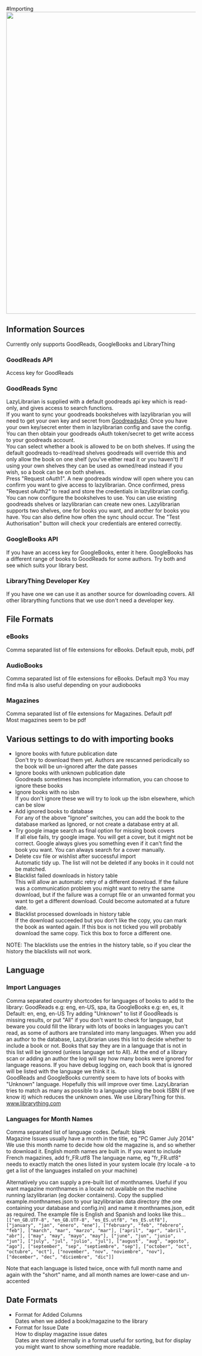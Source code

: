 #Importing
<img src="/assets/screenshots/config_importing.png" width="800">


## Information Sources
Currently only supports GoodReads, GoogleBooks and LibraryThing
### GoodReads API
Access key for GoodReads

### GoodReads Sync
LazyLibrarian is supplied with a default goodreads api key which is read-only, and gives access to search functions.    
If you want to sync your goodreads bookshelves with lazylibrarian you will need to get your own key and secret from [GoodreadsApi](https://www.goodreads.com/api/keys). Once you have your own key/secret enter them in lazylibrarian config and save the config. You can then obtain your goodreads oAuth token/secret to get write access to your goodreads account.  
You can select whether a book is allowed to be on both shelves. If using the default goodreads to-read/read shelves goodreads will override this and only allow the book on one shelf (you've either read it or you haven't) If using your own shelves they can be used as owned/read instead if you wish, so a book can be on both shelves.  
Press "Request oAuth1". A new goodreads window will open where you can confirm you want to give access to lazylibrarian. Once confirmed, press "Request oAuth2" to read and store the credentials in lazylibrarian config.  
You can now configure the bookshelves to use. You can use existing goodreads shelves or lazylibrarian can create new ones. Lazylibrarian supports two shelves, one for books you want, and another for books you have. You can also define how often the sync should occur.  The "Test Authorisation" button will check your credentials are entered correctly.

### GoogleBooks API
If you have an access key for GoogleBooks, enter it here.
GoogleBooks has a different range of books to GoodReads for some authors.
Try both and see which suits your library best.

### LibraryThing Developer Key
If you have one we can use it as another source for downloading covers. All other librarything functions that we use don't need a developer key.

## File Formats
### eBooks
Comma separated list of file extensions for eBooks. Default epub, mobi, pdf
### AudioBooks
Comma separated list of file extensions for eBooks. Default mp3
You may find m4a is also useful depending on your audiobooks
### Magazines
Comma separated list of file extensions for Magazines. Default pdf  
Most magazines seem to be pdf

## Various settings to do with importing books
* Ignore books with future publication date  
Don't try to download them yet. Authors are rescanned periodically so the book will be un-ignored after the date passes
* Ignore books with unknown publication date  
Goodreads sometimes has incomplete information, you can choose to ignore these books
* Ignore books with no isbn  
If you don't ignore these we will try to look up the isbn elsewhere, which can be slow
* Add ignored books to database  
For any of the above "Ignore" switches, you can add the book to the database marked as Ignored, or not create a database entry at all.
* Try google image search as final option for missing book covers  
If all else fails, try google image. You will get a cover, but it might not be correct. Google always gives you something even if it can't find the book you want. You can always search for a cover manually.
* Delete csv file or wishlist after successful import  
Automatic tidy up. The list will not be deleted if any books in it could not be matched.
* Blacklist failed downloads in history table  
This will allow an automatic retry of a different download. If the failure was a communication problem you might want to retry the same download, but if the failure was a corrupt file or an unwanted format you want to get a different download. Could become automated at a future date.
* Blacklist processed downloads in history table  
If the download succeeded but you don't like the copy, you can mark the book as wanted again. If this box is not ticked you will probably download the same copy. Tick this box to force a different one.

NOTE: The blacklists use the entries in the history table, so if you clear the history the blacklists will not work.

## Language
### Import Languages
Comma separated country shortcodes for languages of books to add to the library:
GoodReads e.g: eng, en-US, spa, ita
GoogleBooks e.g: en, es, it
Default: en, eng, en-US
Try adding "Unknown" to list if GoodReads is missing results, or put "All" if you 
don't want to check for language, but beware you could fill the library with lots of
books in languages you can't read, as some of authors are translated into many languages.
When you add an author to the database, LazyLibrarian uses this list to decide whether 
to include a book or not. Books that say they are in a language that is not in this list
will be ignored (unless language set to All). At the end of a library scan or adding an 
author the log will say how many books were ignored for language reasons. If you have debug 
logging on, each book that is ignored will be listed with the language we think it is.  
GoodReads and GoogleBooks currently seem to have lots of books with "Unknown" language.
Hopefully this will improve over time. LazyLibrarian tries to match as many as possible to
a language using the book ISBN (if we know it) which reduces the unknown ones. We use LibraryThing
for this. www.librarything.com

### Languages for Month Names
Comma separated list of language codes. Default: blank  
Magazine Issues usually have a month in the title, eg "PC Gamer July 2014"  
We use this month name to decide how old the magazine is, and so whether to download it.
English month names are built in. If you want to include French magazines, add fr_FR.utf8
The language name, eg "fr_FR.utf8" needs to exactly match the ones listed in your system locale (try locale -a to get a list of the languages installed on your machine) 
   
Alternatively you can supply a pre-built list of monthnames. Useful if you want magazine monthnames in a locale not available on the machine running lazylibrarian (eg docker containers).  Copy the supplied example.monthnames.json to your lazylibrarian data directory (the one containing your database and config.ini) and name it monthnames.json, edit as required. The example file is English and Spanish and looks like this...  
`[["en_GB.UTF-8", "en_GB.UTF-8", "es_ES.utf8", "es_ES.utf8"], ["january", "jan", "enero", "ene"], ["february", "feb", "febrero", "feb"], ["march", "mar", "marzo", "mar"], ["april", "apr", "abril", "abr"], ["may", "may", "mayo", "may"], ["june", "jun", "junio", "jun"], ["july", "jul", "julio", "jul"], ["august", "aug", "agosto", "ago"], ["september", "sep", "septiembre", "sep"], ["october", "oct", "octubre", "oct"], ["november", "nov", "noviembre", "nov"], ["december", "dec", "diciembre", "dic"]]`  
  
Note that each language is listed twice, once with full month name and again with the "short" name, and all month names are lower-case and un-accented 

## Date Formats
* Format for Added Columns  
Dates when we added a book/magazine to the library
* Format for Issue Date  
How to display magazine issue dates    
Dates are stored internally in a format useful for sorting, but for display you might want to show something more readable. 
